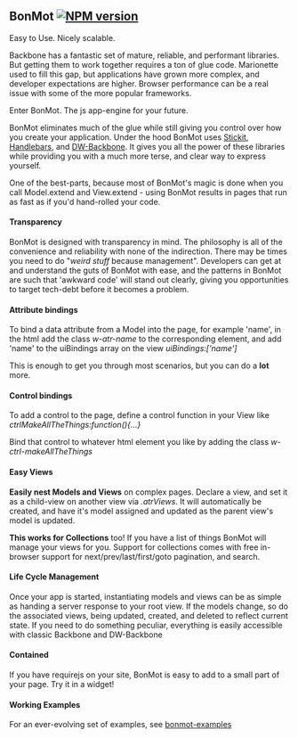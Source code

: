 ## BonMot [![NPM version][npm-image]][npm-url]

Easy to Use. Nicely scalable.

Backbone has a fantastic set of mature, reliable, and performant libraries. But getting them to work 
together requires a ton of glue code. Marionette used to fill this gap, but applications have grown 
more complex, and developer expectations are higher. Browser performance can be a real issue with 
some of the more popular frameworks.

Enter BonMot. The js app-engine for your future.

BonMot eliminates much of the glue while still giving you control over how you create your application. 
Under the hood BonMot uses [Stickit](https://github.com/NYTimes/backbone.stickit),
[Handlebars](https://github.com/wycats/handlebars.js), 
and [DW-Backbone](https://github.com/relativityboy/dw-backbone). It gives you all the power of these
libraries while providing you with a much more terse, and clear way to express yourself.

One of the best-parts, because most of BonMot's magic is done when you call Model.extend and 
View.extend - using BonMot results in pages that run as fast as if you'd hand-rolled your code.


#### Transparency
BonMot is designed with transparency in mind. The philosophy is all of the convenience and reliability
with none of the indirection. There may be times you need to do "*weird stuff* because management".
Developers can get at and understand the guts of BonMot with ease, and the patterns in BonMot are such
that 'awkward code' will stand out clearly, giving you opportunities to target tech-debt before it becomes
a problem.

 
#### Attribute bindings

To bind a data attribute from a Model into the page, for example 'name', in the html add the class *w-atr-name* 
to the corresponding element, and add 'name' to the uiBindings array on the view *uiBindings:['name']*
 
This is enough to get you through most scenarios, but you can do a **lot** more.

#### Control bindings
To add a control to the page, define a control function in your View like *ctrlMakeAllTheThings:function(){...}*

Bind that control to whatever html element you like by adding the class *w-ctrl-makeAllTheThings*

#### Easy Views
**Easily nest Models and Views** on complex pages. Declare a view, and set it as a child-view 
on another view via *.atrViews*. It will automatically 
be created, and have it's model assigned and updated as the parent view's model is updated.

**This works for Collections** too! If you have a list of things BonMot will manage your views for you. 
Support for collections comes with free in-browser support for next/prev/last/first/goto pagination, and search.

#### Life Cycle Management
Once your app is started, instantiating models and views can be as simple as handing a server response to 
your root view. If the models change, so do the associated views, being updated, created, and deleted
to reflect current state. If you need to do something peculiar, everything is easily accessible with
classic Backbone and DW-Backbone 

#### Contained
If you have requirejs on your site, BonMot is easy to add to a small part of your page. Try it in a widget!

#### Working Examples
For an ever-evolving set of examples, see [bonmot-examples](https://github.com/relativityboy/bonmot-examples/)

[npm-image]: https://img.shields.io/npm/v/bonmot.svg
[npm-url]: https://www.npmjs.com/package/bonmot